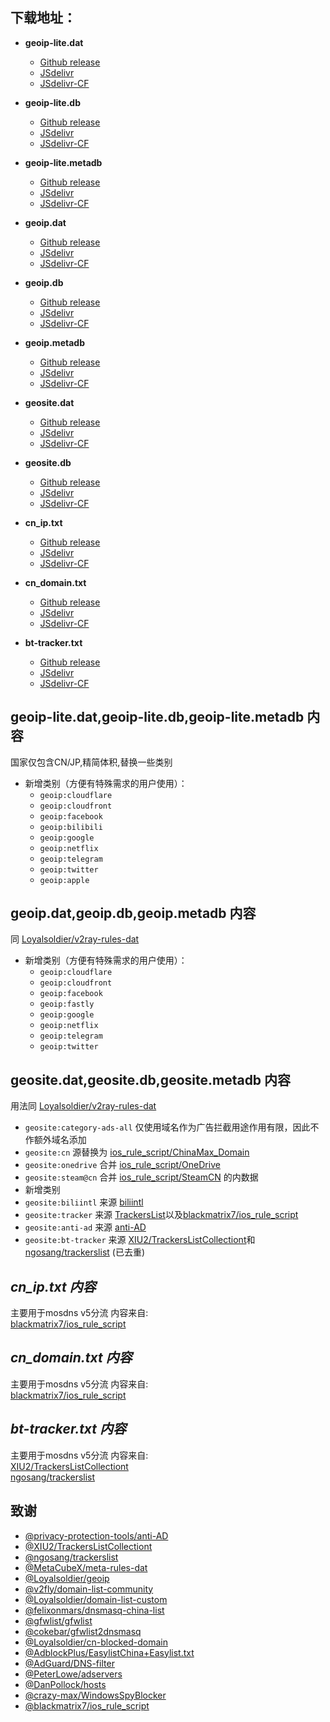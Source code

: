 ## **下载地址**：

- **geoip-lite.dat**
  - [Github release](https://github.com/ShoukakuChuuCC/geodata/releases/download/latest/geoip-lite.dat)
  - [JSdelivr](https://cdn.jsdelivr.net/gh/ShoukakuChuuCC/geodata@release/geoip-lite.dat)
  - [JSdelivr-CF](https://testingcf.jsdelivr.net/gh/ShoukakuChuuCC/geodata@release/geoip-lite.dat)
 
- **geoip-lite.db**
  - [Github release](https://github.com/ShoukakuChuuCC/geodata/releases/download/latest/geoip-lite.db)
  - [JSdelivr](https://cdn.jsdelivr.net/gh/ShoukakuChuuCC/geodata@release/geoip-lite.db)
  - [JSdelivr-CF](https://testingcf.jsdelivr.net/gh/ShoukakuChuuCC/geodata@release/geoip-lite.db)

- **geoip-lite.metadb**
  - [Github release](https://github.com/ShoukakuChuuCC/geodata/releases/download/latest/geoip-lite.metadb)
  - [JSdelivr](https://cdn.jsdelivr.net/gh/ShoukakuChuuCC/geodata@release/geoip-lite.metadb)
  - [JSdelivr-CF](https://testingcf.jsdelivr.net/gh/ShoukakuChuuCC/geodata@release/geoip-lite.metadb)

- **geoip.dat**
  - [Github release](https://github.com/ShoukakuChuuCC/geodata/releases/download/latest/geoip.dat)
  - [JSdelivr](https://cdn.jsdelivr.net/gh/ShoukakuChuuCC/geodata@release/geoip.dat)
  - [JSdelivr-CF](https://testingcf.jsdelivr.net/gh/ShoukakuChuuCC/geodata@release/geoip.dat)

- **geoip.db**
  - [Github release](https://github.com/ShoukakuChuuCC/geodata/releases/download/latest/geoip.db)
  - [JSdelivr](https://cdn.jsdelivr.net/gh/ShoukakuChuuCC/geodata@release/geoip.db)
  - [JSdelivr-CF](https://testingcf.jsdelivr.net/gh/ShoukakuChuuCC/geodata@release/geoip.db)

- **geoip.metadb**
  - [Github release](https://github.com/ShoukakuChuuCC/geodata/releases/download/latest/geoip.metadb)
  - [JSdelivr](https://cdn.jsdelivr.net/gh/ShoukakuChuuCC/geodata@release/geoip.metadb)
  - [JSdelivr-CF](https://testingcf.jsdelivr.net/gh/ShoukakuChuuCC/geodata@release/geoip.metadb)

- **geosite.dat**
  - [Github release](https://github.com/ShoukakuChuuCC/geodata/releases/download/latest/geosite.dat)
  - [JSdelivr](https://cdn.jsdelivr.net/gh/ShoukakuChuuCC/geodata@release/geosite.dat)
  - [JSdelivr-CF](https://testingcf.jsdelivr.net/gh/ShoukakuChuuCC/geodata@release/geosite.dat)

- **geosite.db**
  - [Github release](https://github.com/ShoukakuChuuCC/geodata/releases/download/latest/geosite.db)
  - [JSdelivr](https://cdn.jsdelivr.net/gh/ShoukakuChuuCC/geodata@release/geosite.db)
  - [JSdelivr-CF](https://testingcf.jsdelivr.net/gh/ShoukakuChuuCC/geodata@release/geosite.db)

- **cn_ip.txt**
  - [Github release](https://github.com/ShoukakuChuuCC/geodata/releases/download/latest/cn_ip.txt)
  - [JSdelivr](https://cdn.jsdelivr.net/gh/ShoukakuChuuCC/geodata@release/cn_ip.txt)
  - [JSdelivr-CF](https://testingcf.jsdelivr.net/gh/ShoukakuChuuCC/geodata@release/cn_ip.txt)
  
- **cn_domain.txt**
  - [Github release](https://github.com/ShoukakuChuuCC/geodata/releases/download/latest/cn_domain.txt)
  - [JSdelivr](https://cdn.jsdelivr.net/gh/ShoukakuChuuCC/geodata@release/cn_domain.txt)
  - [JSdelivr-CF](https://testingcf.jsdelivr.net/gh/ShoukakuChuuCC/geodata@release/cn_domain.txt)

- **bt-tracker.txt**
  - [Github release](https://github.com/ShoukakuChuuCC/geodata/releases/download/latest/bt-tracker.txt)
  - [JSdelivr](https://cdn.jsdelivr.net/gh/ShoukakuChuuCC/geodata@release/bt-tracker.txt)
  - [JSdelivr-CF](https://testingcf.jsdelivr.net/gh/ShoukakuChuuCC/geodata@release/bt-tracker.txt)

## **geoip-lite.dat,geoip-lite.db,geoip-lite.metadb 内容** 

国家仅包含CN/JP,精简体积,替换一些类别
- 新增类别（方便有特殊需求的用户使用）：
  - `geoip:cloudflare`
  - `geoip:cloudfront`
  - `geoip:facebook`
  - `geoip:bilibili`
  - `geoip:google`
  - `geoip:netflix`
  - `geoip:telegram`
  - `geoip:twitter`
  - `geoip:apple`

## **geoip.dat,geoip.db,geoip.metadb 内容**

同 [Loyalsoldier/v2ray-rules-dat](https://github.com/Loyalsoldier/v2ray-rules-dat)
- 新增类别（方便有特殊需求的用户使用）：
  - `geoip:cloudflare`
  - `geoip:cloudfront`
  - `geoip:facebook`
  - `geoip:fastly`
  - `geoip:google`
  - `geoip:netflix`
  - `geoip:telegram`
  - `geoip:twitter`

## **geosite.dat,geosite.db,geosite.metadb 内容**

用法同 [Loyalsoldier/v2ray-rules-dat](https://github.com/Loyalsoldier/v2ray-rules-dat)  
  - `geosite:category-ads-all` 仅使用域名作为广告拦截用途作用有限，因此不作额外域名添加
  - `geosite:cn` 源替换为 [ios_rule_script/ChinaMax_Domain](https://github.com/blackmatrix7/ios_rule_script/tree/master/rule/Clash/ChinaMax)
  - `geosite:onedrive` 合并 [ios_rule_script/OneDrive](https://github.com/blackmatrix7/ios_rule_script/tree/master/rule/Clash/OneDrive)
  - `geosite:steam@cn` 合并 [ios_rule_script/SteamCN](https://github.com/blackmatrix7/ios_rule_script/tree/master/rule/Clash/SteamCN) 的内数据
  - 新增类别
  - `geosite:biliintl` 来源 [biliintl](https://raw.githubusercontent.com/xishang0128/rules/main/biliintl.list)
  - `geosite:tracker` 来源 [TrackersList](https://trackerslist.com/#/zh)以及[blackmatrix7/ios_rule_script](https://github.com/blackmatrix7/ios_rule_script/tree/master/rule/Clash/PrivateTracker)
  - `geosite:anti-ad` 来源 [anti-AD](https://raw.githubusercontent.com/privacy-protection-tools/anti-AD/master/anti-ad-domains.txt)
  - `geosite:bt-tracker` 来源 [XIU2/TrackersListCollectiont](https://raw.githubusercontent.com/XIU2/TrackersListCollection/master/all.txt)和[ngosang/trackerslist](https://raw.githubusercontent.com/ngosang/trackerslist/master/trackers_all.txt) (已去重)

## *cn_ip.txt 内容*

主要用于mosdns v5分流
内容来自:  
[blackmatrix7/ios_rule_script](https://raw.githubusercontent.com/blackmatrix7/ios_rule_script/master/rule/Clash/ChinaMax/ChinaMax_IP.txt)

## *cn_domain.txt 内容*

主要用于mosdns v5分流
内容来自:  
[blackmatrix7/ios_rule_script](https://raw.githubusercontent.com/blackmatrix7/ios_rule_script/master/rule/Clash/ChinaMax/ChinaMax_Classical.yaml)


## *bt-tracker.txt 内容*

主要用于mosdns v5分流
内容来自:  
[XIU2/TrackersListCollectiont](https://raw.githubusercontent.com/XIU2/TrackersListCollection/master/all.txt)  
[ngosang/trackerslist](https://raw.githubusercontent.com/ngosang/trackerslist/master/trackers_all.txt)

## 致谢

- [@privacy-protection-tools/anti-AD](https://github.com/privacy-protection-tools/anti-AD)
- [@XIU2/TrackersListCollectiont](https://github.com/XIU2/TrackersListCollection)
- [@ngosang/trackerslist](https://github.com/ngosang/trackerslist)
- [@MetaCubeX/meta-rules-dat](https://github.com/MetaCubeX/meta-rules-dat)
- [@Loyalsoldier/geoip](https://github.com/Loyalsoldier/geoip)
- [@v2fly/domain-list-community](https://github.com/v2fly/domain-list-community)
- [@Loyalsoldier/domain-list-custom](https://github.com/Loyalsoldier/domain-list-custom)
- [@felixonmars/dnsmasq-china-list](https://github.com/felixonmars/dnsmasq-china-list)
- [@gfwlist/gfwlist](https://github.com/gfwlist/gfwlist)
- [@cokebar/gfwlist2dnsmasq](https://github.com/cokebar/gfwlist2dnsmasq)
- [@Loyalsoldier/cn-blocked-domain](https://github.com/Loyalsoldier/cn-blocked-domain)
- [@AdblockPlus/EasylistChina+Easylist.txt](https://easylist-downloads.adblockplus.org/easylistchina+easylist.txt)
- [@AdGuard/DNS-filter](https://kb.adguard.com/en/general/adguard-ad-filters#dns-filter)
- [@PeterLowe/adservers](https://pgl.yoyo.org/adservers)
- [@DanPollock/hosts](https://someonewhocares.org/hosts)
- [@crazy-max/WindowsSpyBlocker](https://github.com/crazy-max/WindowsSpyBlocker)
- [@blackmatrix7/ios_rule_script](https://github.com/blackmatrix7/ios_rule_script)
